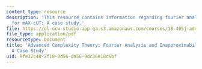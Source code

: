 ```yaml
---
content_type: resource
description: 'This resource contains information regarding fourier analysis and inapproximability
  for mAX-cUT: A case study.'
file: https://ol-ocw-studio-app-qa.s3.amazonaws.com/courses/18-405j-advanced-complexity-theory-spring-2016/9fe32c482f180d56da569dc36e18c6bf_MIT18_405JS16_Fourier.pdf
file_type: application/pdf
resourcetype: Document
title: 'Advanced Complexity Theory: Fourier Analysis and Inapproximability for MAX-CUT:
  A Case Study'
uid: 9fe32c48-2f18-0d56-da56-9dc36e18c6bf
---
```

